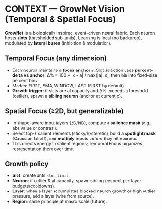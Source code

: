 # CONTEXT — GrowNet Vision (Temporal & Spatial Focus)

**GrowNet** is a biologically inspired, event-driven neural fabric. Each neuron hosts **slots** (thresholded sub-units).
Learning is local (no backprop), modulated by **lateral buses** (inhibition & modulation).

## Temporal Focus (any dimension)
- Each neuron maintains a **focus anchor** `a`. Slot selection uses **percent-delta vs anchor**:
  Δ% = 100 * |x - a| / max(|a|, ε), then bin into fixed-size percent bins.
- Modes: FIRST, EMA, WINDOW, LAST (FIRST by default).
- **Growth trigger**: if slots are at capacity and Δ% exceeds a threshold (outlier), spawn a **sibling neuron** (anchor at current x).

## Spatial Focus (≥2D, but generalizable)
- In shape-aware input layers (2D/ND), compute a **salience mask** (e.g., abs value or contrast).
- Select top-k salient elements (sticky/hysteretic), build a **spotlight mask** (Gaussian falloff),
  and **multiply** inputs before they hit neurons.
- This directs energy to salient regions; Temporal Focus organizes representation there over time.

## Growth policy
- **Slot**: create until `slot_limit`.
- **Neuron**: if outlier & at capacity, spawn sibling (respect per-layer budgets/cooldowns).
- **Layer**: when a layer accumulates blocked neuron growth or high outlier pressure, add a layer (wire from source).
- **Region**: same principle at macro scale (future).

